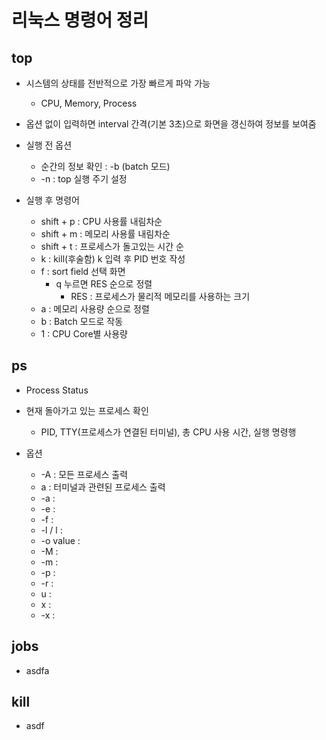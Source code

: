 # 리눅스 명령어 정리
## top
- 시스템의 상태를 전반적으로 가장 빠르게 파악 가능
    - CPU, Memory, Process

- 옵션 없이 입력하면 interval 간격(기본 3초)으로 화면을 갱신하여 정보를 보여줌
- 실행 전 옵션
    - 순간의 정보 확인 : -b (batch 모드)
    - -n : top 실행 주기 설정

- 실행 후 명령어
    - shift + p : CPU 사용률 내림차순
    - shift + m : 메모리 사용률 내림차순
    - shift + t : 프로세스가 돌고있는 시간 순
    - k : kill(후술함) k 입력 후 PID 번호 작성
    - f : sort field 선택 화면
        - q 누르면 RES 순으로 정렬
            - RES : 프로세스가 물리적 메모리를 사용하는 크기
    - a : 메모리 사용량 순으로 정렬
    - b : Batch 모드로 작동
    - 1 : CPU Core별 사용량

## ps
- Process Status
- 현재 돌아가고 있는 프로세스 확인
    - PID, TTY(프로세스가 연결된 터미널), 총 CPU 사용 시간, 실행 명령행

- 옵션
    - -A        : 모든 프로세스 출력
    - a         : 터미널과 관련된 프로세스 출력
    - -a        : 
    - -e        :
    - -f        :
    - -l / l    :
    - -o value  :
    - -M        :
    - -m        :
    - -p        :
    - -r        :
    - u         :
    - x         :
    - -x        :


## jobs
- asdfa

## kill
- asdf
